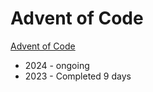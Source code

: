 # Advent of Code

[Advent of Code](https://adventofcode.com/)

- 2024 - ongoing
- 2023 - Completed 9 days
